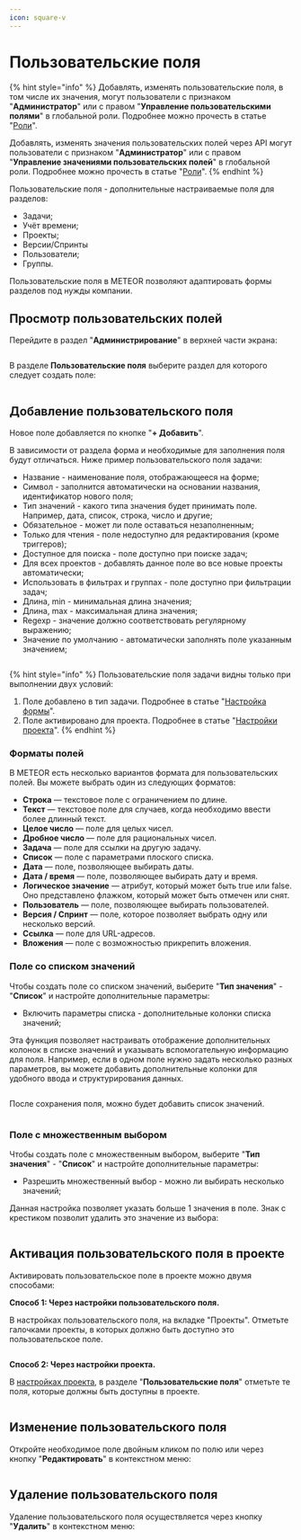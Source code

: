 ```yaml
---
icon: square-v
---
```


# Пользовательские поля

{% hint style="info" %}
Добавлять, изменять пользовательские поля, в том числе их значения, могут пользователи с признаком "**Администратор**" или с правом "**Управление пользовательскими полями**" в глобальной роли. Подробнее можно прочесть в статье "[Роли](polzovateli-zapolniteli-i-gruppy/roli-i-prava/roli.md)".

Добавлять, изменять значения пользовательских полей через API могут пользователи с признаком "**Администратор**" или с правом "**Управление значениями пользовательских полей**" в глобальной роли. Подробнее можно прочесть в статье "[Роли](polzovateli-zapolniteli-i-gruppy/roli-i-prava/roli.md)".
{% endhint %}

Пользовательские поля - дополнительные настраиваемые поля для разделов:

* Задачи;
* Учёт времени;
* Проекты;
* Версии/Спринты
* Пользователи;
* Группы.

Пользовательские поля в METEOR позволяют адаптировать формы разделов под нужды компании.

## Просмотр пользовательских полей

Перейдите в раздел "**Администрирование**" в верхней части экрана:

<figure><img src="../.gitbook/assets/image (979).png" alt=""><figcaption></figcaption></figure>

В разделе **Пользовательские поля** выберите раздел для которого следует создать поле:

<figure><img src="../.gitbook/assets/image (613).png" alt=""><figcaption></figcaption></figure>

## Добавление пользовательского поля

Новое поле добавляется по кнопке "**+ Добавить**".

В зависимости от раздела форма и необходимые для заполнения поля будут отличаться. Ниже пример пользовательского поля задачи:

* Название - наименование поля, отображающееся на форме;
* Символ - заполнится автоматически на основании названия, идентификатор нового поля;
* Тип значений - какого типа значения будет принимать поле. Например, дата, список, строка, число и другие;
* Обязательное - может ли поле оставаться незаполненным;
* Только для чтения - поле недоступно для редактирования (кроме триггеров);
* Доступное для поиска - поле доступно при поиске задач;
* Для всех проектов - добавлять данное поле во все новые проекты автоматически;
* Использовать в фильтрах и группах - поле доступно при фильтрации задач;
* Длина, min - минимальная длина значения;
* Длина, max - максимальная длина значения;
* Regexp - значение должно соответствовать регулярному выражению;
* Значение по умолчанию - автоматически заполнять поле указанным значением;

<figure><img src="../.gitbook/assets/image (191).png" alt=""><figcaption></figcaption></figure>

{% hint style="info" %}
Пользовательские поля задачи видны только при выполнении двух условий:

1. Поле добавлено в тип задачи. Подробнее в статье "[Настройка формы](zadachi/tipy-zadach.md#nastroika-formy)".
2. Поле активировано для проекта. Подробнее в статье "[Настройки проекта](../rukovodstvo-polzovatelya/proekty/nastroiki-proekta.md#polzovatelskie-polya)".
{% endhint %}

### Форматы полей

В METEOR есть несколько вариантов формата для пользовательских полей. Вы можете выбрать один из следующих форматов:

* **Строка** — текстовое поле с ограничением по длине.
* **Текст** — текстовое поле для случаев, когда необходимо ввести более длинный текст.
* **Целое число** — поле для целых чисел.
* **Дробное число** — поле для рациональных чисел.
* **Задача** — поле для ссылки на другую задачу.
* **Список** — поле с параметрами плоского списка.
* **Дата** — поле, позволяющее выбирать даты.
* **Дата / время** — поле, позволяющее выбирать дату и время.
* **Логическое значение** — атрибут, который может быть true или false. Оно представлено флажком, который может быть отмечен или снят.
* **Пользователь** — поле, позволяющее выбирать пользователей.
* **Версия / Спринт** — поле, которое позволяет выбрать одну или несколько версий.
* **Ссылка** — поле для URL-адресов.
* **Вложения** — поле с возможностью прикрепить вложения.

### Поле со списком значений

Чтобы создать поле со списком значений, выберите "**Тип значения**" - "**Список**" и настройте дополнительные параметры:

* Включить параметры списка - дополнительные колонки списка значений;

Эта функция позволяет настраивать отображение дополнительных колонок в списке значений и указывать вспомогательную информацию для поля. Например, если в одном поле нужно задать несколько разных параметров, вы можете добавить дополнительные колонки для удобного ввода и структурирования данных.&#x20;

<figure><img src="../.gitbook/assets/image (966).png" alt=""><figcaption></figcaption></figure>

После сохранения поля, можно будет добавить список значений.

<figure><img src="../.gitbook/assets/image (967).png" alt=""><figcaption></figcaption></figure>

### Поле с множественным выбором

Чтобы создать поле с множественным выбором, выберите "**Тип значения**" - "**Список**" и настройте дополнительные параметры:

* Разрешить множественный выбор - можно ли выбирать несколько значений;

Данная настройка позволяет указать больше 1 значения в поле. Знак с крестиком позволит удалить это значение из выбора:

<figure><img src="../.gitbook/assets/image (193).png" alt=""><figcaption></figcaption></figure>

## Активация пользовательского поля в проекте

Активировать пользовательское поле в проекте можно двумя способами:

**Способ 1: Через настройки пользовательского поля.**

В настройках пользовательского поля, на вкладке "Проекты". Отметьте галочками проекты, в которых должно быть доступно это пользовательское поле.

<figure><img src="../.gitbook/assets/image (1239).png" alt=""><figcaption></figcaption></figure>

**Способ 2: Через настройки проекта.**

В [настройках проекта](../rukovodstvo-polzovatelya/proekty/nastroiki-proekta.md#polzovatelskie-polya), в разделе "**Пользовательские поля**" отметьте те поля, которые должны быть доступны в проекте.

<figure><img src="../.gitbook/assets/image (943).png" alt=""><figcaption></figcaption></figure>

## Изменение пользовательского поля

Откройте необходимое поле двойным кликом по полю или через кнопку "**Редактировать**" в контекстном меню:

<figure><img src="../.gitbook/assets/image (623).png" alt=""><figcaption></figcaption></figure>

## Удаление пользовательского поля

Удаление пользовательского поля осуществляется через кнопку "**Удалить**" в контекстном меню:

<figure><img src="../.gitbook/assets/image (624).png" alt=""><figcaption></figcaption></figure>
